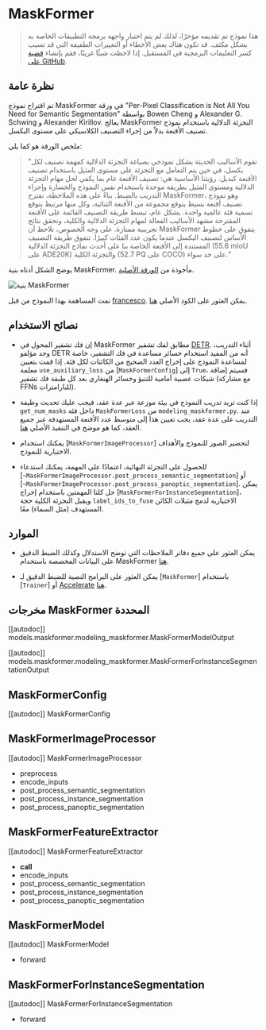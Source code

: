 # MaskFormer

> هذا نموذج تم تقديمه مؤخرًا، لذلك لم يتم اختبار واجهة برمجة التطبيقات الخاصة به بشكل مكثف. قد تكون هناك بعض الأخطاء أو التغييرات الطفيفة التي قد تسبب كسر التعليمات البرمجية في المستقبل. إذا لاحظت شيئًا غريبًا، فقم بإنشاء [قضية على GitHub](https://github.com/huggingface/transformers/issues/new?assignees=&labels=&template=bug-report.md&title).

## نظرة عامة

تم اقتراح نموذج MaskFormer في ورقة "Per-Pixel Classification is Not All You Need for Semantic Segmentation" بواسطة Bowen Cheng و Alexander G. Schwing و Alexander Kirillov. يعالج MaskFormer التجزئة الدلالية باستخدام نموذج تصنيف الأقنعة بدلاً من إجراء التصنيف الكلاسيكي على مستوى البكسل.

ملخص الورقة هو كما يلي:

> "تقوم الأساليب الحديثة بشكل نموذجي بصياغة التجزئة الدلالية كمهمة تصنيف لكل بكسل، في حين يتم التعامل مع التجزئة على مستوى المثيل باستخدام تصنيف الأقنعة كبديل. رؤيتنا الأساسية هي: تصنيف الأقنعة عام بما يكفي لحل مهام التجزئة الدلالية ومستوى المثيل بطريقة موحدة باستخدام نفس النموذج والخسارة وإجراء التدريب بالضبط. بناءً على هذه الملاحظة، نقترح MaskFormer، وهو نموذج تصنيف أقنعة بسيط يتوقع مجموعة من الأقنعة الثنائية، وكل منها مرتبط بتوقع تسمية فئة عالمية واحدة. بشكل عام، تبسط طريقة التصنيف القائمة على الأقنعة المقترحة مشهد الأساليب الفعالة لمهام التجزئة الدلالية والكلية، وتحقق نتائج تجريبية ممتازة. على وجه الخصوص، نلاحظ أن MaskFormer يتفوق على خطوط الأساس لتصنيف البكسل عندما يكون عدد الفئات كبيرًا. تتفوق طريقة التصنيف المستندة إلى الأقنعة الخاصة بنا على أحدث نماذج التجزئة الدلالية (55.6 mIoU على ADE20K) والتجزئة الكلية (52.7 PQ على COCO) على حد سواء."

يوضح الشكل أدناه بنية MaskFormer. مأخوذة من [الورقة الأصلية](https://arxiv.org/abs/2107.06278).

![بنية MaskFormer](https://huggingface.co/datasets/huggingface/documentation-images/resolve/main/maskformer_architecture.png)

تمت المساهمة بهذا النموذج من قبل [francesco](https://huggingface.co/francesco). يمكن العثور على الكود الأصلي [هنا](https://github.com/facebookresearch/MaskFormer).

## نصائح الاستخدام

- إن فك تشفير المحول في MaskFormer مطابق لفك تشفير [DETR](detr). أثناء التدريب، وجد مؤلفو DETR أنه من المفيد استخدام خسائر مساعدة في فك التشفير، خاصة لمساعدة النموذج على إخراج العدد الصحيح من الكائنات لكل فئة. إذا قمت بتعيين معلمة `use_auxiliary_loss` من [`MaskFormerConfig`] إلى `True`، فسيتم إضافة شبكات عصبية أمامية للتنبؤ وخسائر الهنغاري بعد كل طبقة فك تشفير (مع مشاركة FFNs للبارامترات).

- إذا كنت تريد تدريب النموذج في بيئة موزعة عبر عدة عقد، فيجب عليك تحديث وظيفة `get_num_masks` داخل فئة `MaskFormerLoss` من `modeling_maskformer.py`. عند التدريب على عدة عقد، يجب تعيين هذا إلى متوسط عدد الأقنعة المستهدفة عبر جميع العقد، كما هو موضح في التنفيذ الأصلي [هنا](https://github.com/facebookresearch/MaskFormer/blob/da3e60d85fdeedcb31476b5edd7d328826ce56cc/mask_former/modeling/criterion.py#L169).

- يمكنك استخدام [`MaskFormerImageProcessor`] لتحضير الصور للنموذج والأهداف الاختيارية للنموذج.

- للحصول على التجزئة النهائية، اعتمادًا على المهمة، يمكنك استدعاء [`~MaskFormerImageProcessor.post_process_semantic_segmentation`] أو [`~MaskFormerImageProcessor.post_process_panoptic_segmentation`]. يمكن حل كلتا المهمتين باستخدام إخراج [`MaskFormerForInstanceSegmentation`]، ويقبل التجزئة الكلية حجة `label_ids_to_fuse` الاختيارية لدمج مثيلات الكائن المستهدف (مثل السماء) معًا.

## الموارد

- يمكن العثور على جميع دفاتر الملاحظات التي توضح الاستدلال وكذلك الضبط الدقيق على البيانات المخصصة باستخدام MaskFormer [هنا](https://github.com/NielsRogge/Transformers-Tutorials/tree/master/MaskFormer).

- يمكن العثور على البرامج النصية للضبط الدقيق لـ [`MaskFormer`] باستخدام [`Trainer`] أو [Accelerate](https://huggingface.co/docs/accelerate/index) [هنا](https://github.com/huggingface/transformers/tree/main/examples/pytorch/instance-segmentation).

## مخرجات MaskFormer المحددة

[[autodoc]] models.maskformer.modeling_maskformer.MaskFormerModelOutput

[[autodoc]] models.maskformer.modeling_maskformer.MaskFormerForInstanceSegmentationOutput

## MaskFormerConfig

[[autodoc]] MaskFormerConfig

## MaskFormerImageProcessor

[[autodoc]] MaskFormerImageProcessor

- preprocess
- encode_inputs
- post_process_semantic_segmentation
- post_process_instance_segmentation
- post_process_panoptic_segmentation

## MaskFormerFeatureExtractor

[[autodoc]] MaskFormerFeatureExtractor

- __call__
- encode_inputs
- post_process_semantic_segmentation
- post_process_instance_segmentation
- post_process_panoptic_segmentation

## MaskFormerModel

[[autodoc]] MaskFormerModel

- forward

## MaskFormerForInstanceSegmentation

[[autodoc]] MaskFormerForInstanceSegmentation

- forward